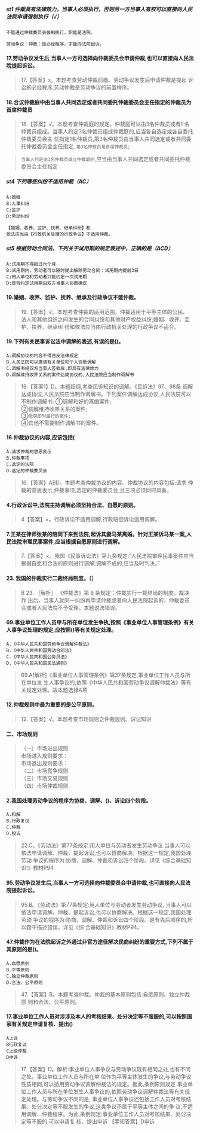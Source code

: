 ##### st1 仲裁具有法律效力，当事人必须执行，否则另一方当事人有权可以直接向人民法院申请强制执行（√）
    不能通过仲裁委员会强制执行，职能是法院。
    
    劳动争议：仲裁：是必经程序，才能向法院起诉。

#### 17.劳动争议发生后,当事人一方可选择向仲裁委员会申请仲裁,也可以直接向人民法院提起诉讼。
>   17.【答案】x。本题考查劳动仲裁前置。劳动争议发生后申请仲裁是提起
    诉讼的必经程序,劳动仲裁是劳动争议的前置程序。   

#### 18.合议仲裁庭中由当事人共同选定或者共同委托仲裁委员会主任指定的仲裁员为首席仲裁员
>   18.【答案】√。本题考查仲裁庭的规定。仲裁庭可以由3名仲裁员或者1
    名仲裁员组成。当事人约定3名仲裁员组成仲裁庭的,应当各自选定或各自委托仲裁委员会主
    任指定1名仲裁员,第3名仲裁员由当事人共同选定或者共同委托仲裁委员会主任指定,
    `第3名仲裁员是首席仲裁员`;
    
>   `当事人约定由1名仲裁员成立仲裁庭的`,应当由当事人共同选定或者共同委托仲裁委员会主任指定

##### st4 下列哪些纠纷不适用仲裁（AC）
    A:婚姻
    B:人事纠纷
    C:监护
    D:劳动纠纷
    
    【婚姻、收养、监护、扶养、继承纠纷】和
    依法应当由【行政机关处理的行政争议】不适用仲裁。

##### st5 根据劳动合同法，下列关于试用期的规定表述中，正确的是（ACD）
    A:试用期不得超过六个月
    B:试用期内，劳动者可以随时提出解除劳动合同：试用期内提前3日
    C:用人单位和劳动者只能约定一次试用期
    D:是否约定试用期由双方当事人协商确定

#### 19.婚姻、收养、监护、抚养、继承及行政争议不能仲裁。
>   19.【答案】√。本题考查仲裁的适用范围。仲裁适用于平等主体的公民、
    法人和其他组织之间发生的合同纠纷和其他财产权益纠纷;婚姻、收养、监护、扶养、继承纠
    纷和依法应当由行政机关处理的行政争议不适合。

#### 19.下列有关民事诉讼法中调解的表述,有误的是()。
    A.调解协议的内容不得违反法律规定
    B.人民法院可以邀请有关单位和个人协助调解
    C.调解书经双方当事人签收后,即具有法律效力
    D.调解维持收养关系的案件达成协议的,人民法院应当制作调解书
>   19.【答案1】D。本题超纲,考查民诉知识的调解。《民诉法》97、98条
    调解达成协议,人民法院应当制作调解书。下列案件调解达成协议,人民法院可以不制作调解书:
    ①调解和好的离婚案件;     
    ②调解维持收养关系的案件;     
    ③`能够即时履行的案件;`     
    ④其他不需要制作调解书的案件。    

#### 16.仲裁协议的内容,应该包括(
    A.请求仲裁的意思表示
    B.仲裁事项
    C.选定的法院
    D.选定的仲裁委员会
>   16.【答案】ABD。本题考查仲裁协议的内容。仲裁协议的内容包括:请求
    仲裁的意思表示,仲裁事项,选定的仲裁委员会,且三项必须同时具备。

#### 4.行政诉讼中,法院主持调解必须坚持合法、自愿的原则。
>   4【答案】×。行政诉讼不适用调解,行政赔偿诉讼适用调解。

#### 7.王某在律师张某的陪同下来到法院,起诉其妻马某离婚。针对王某诉马某一案,人民法院审理民事案件,应当根据自愿原则进行调解。
>   7.【答案】×。我国《民事诉讼法》第九条规定:“人民法院审理民事案件应当根据自愿和合法的原则进行调解;调解不成的,应当及时判决。”

#### 23. 我国的仲裁实行二裁终局制度。（）
>   B 23. ［解析］ 《仲裁法》第 9 条规定：仲裁实行一裁终局的制度。裁决作
    出后，当事人就同一纠纷再申请仲裁或者向人民法院起诉的，仲裁委员会或者人民法院不予受理。本题说法错误。

#### 69.事业单位工作人员甲与所在单位发生争执,按照《事业单位人事管理条例》有关人事争议处理的规定,应按照()等有关规定处理。
    A.《中华人民共和国劳动争议调解仲裁法》
    B.《中华人民共和国劳动合同法》
    C.《中华人民共和国公务员法》
    D.《中华人民共和国民法通则》
>   69.A[解析]《事业单位人事管理条例》第37条规定,事业单位工作人员与所在单位发
    生人事争议的,依照《中华人民共和国劳动争议调解仲裁法》等有关规定处理。故本题选择A项
        
#### 12.仲裁规则中最为重要的是公平原则。
>   12.【答案】√。本题考查市场规则之仲裁规则。识记知识

#### 二、市场规则
>   （一）市场进出规则     
        市场进入规则要求：     
        市场退出规则要求：     
    （二）市场竞争规则     
    （三）市场交易规则     
    （四）市场仲裁规则     

#### 2.我国处理劳动争议的程序为协商、调解、()、诉讼四个阶段。
    A.和解
    B.行政复议
    C.仲裁
    D.投诉
>   22.C。《劳动法》第77条规定:用人单位与劳动者发生劳动争议
    当事人可以依法申请调解、仲裁、提起诉讼,也可以协商解决。根据这一规定,我国处理劳动
    争议的程序为:协商、调解、仲裁和诉讼四个阶段。详见《综合基础知识!》教材P94

#### 95.劳动争议发生后,当事人一方可选择向仲裁委员会申请仲裁,也可直接向人民法院提起诉讼。
>   95.B。《劳动法》第77条规定:用人单位与劳动者发生劳动争议,
    当事人可以依法申请调解、仲裁、提起诉讼,也可以协商解决。根据这一规定,我国处理劳动
    争议的程序为:协商、调解、仲裁和诉讼四个阶段。是有先后顺序的,所以题干描述错误。详见《综
    合基础知识》教材P94。

#### 47.仲裁作为在法院起诉之外通过非官方途径解决民商纠纷的重要方式,下列不属于其原则的是()。
    A.自愿原则
    B.平等原则
    C.独立仲裁原则
    D.合法、公平原则
>   47.【答案】B。本题考查仲裁。仲裁的基本原则包括:自愿原则、独立仲裁原
    则和合法、公平原则。

#### 17.事业单位工作人员对涉涉及本人的考核结果、处分决定等不服服的,可以按照国家有关规定申请复核、提出()
    A上诉
    B行政复议
    C上级仲裁
    D申诉
>   17.【答案】D。解析:事业单位人事争议与劳动争议既有相同之处,也有不同之处。事业单位工作人员与所在单
位作为平等主体发生的争议,与劳动争议性质相同,可以适用劳动争议调解仲裁法的规定。据此,条例原则规定
事业单位工作人员与所在单位发生人事争议的,依照劳动争议调解仲裁法等有关规定处理。与劳动争议不同的是,
事业单位人事争议还包括工作人员对考核结果、处分决定等不服发生的争议,这类争议不属于平等主体之间的争
议,不适用调解、仲裁程序。为此,条例规定:事业单位工作人员对考核结果、处分决定等不服的,可以申请复
核、提出申诉
>   【莘知答案】D申诉

































































 
   
   
   
   
   
   